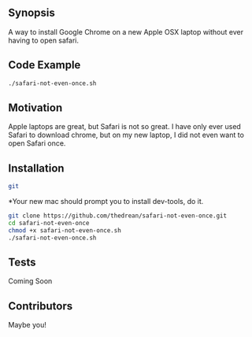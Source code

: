 ## Synopsis

A way to install Google Chrome on a new Apple OSX laptop without ever having to open safari.

## Code Example

```bash
./safari-not-even-once.sh
```

## Motivation

Apple laptops are great, but Safari is not so great. I have only ever used Safari to download chrome, but on my new laptop, I did not even want to open Safari once.

## Installation

```bash
git
```

*Your new mac should prompt you to install dev-tools, do it.

```bash
git clone https://github.com/thedrean/safari-not-even-once.git
cd safari-not-even-once
chmod +x safari-not-even-once.sh
./safari-not-even-once.sh
```



## Tests

Coming Soon

## Contributors

Maybe you!


